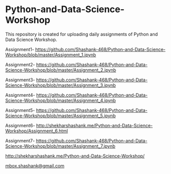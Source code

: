 # Python-and-Data-Science-Workshop

This repository is created for uploading daily assignments of Python and Data Science Workshop. 

Assignment1- https://github.com/Shashank-468/Python-and-Data-Science-Workshop/blob/master/Assignment_1.ipynb


Assignment2- https://github.com/Shashank-468/Python-and-Data-Science-Workshop/blob/master/Assignment_2.ipynb


Assignment3- https://github.com/Shashank-468/Python-and-Data-Science-Workshop/blob/master/Assignment_3.ipynb


Assignment4- https://github.com/Shashank-468/Python-and-Data-Science-Workshop/blob/master/Assignment_4.ipynb


Assignment5- https://github.com/Shashank-468/Python-and-Data-Science-Workshop/blob/master/Assignment_5.ipynb


Assignment6- http://shekharshashank.me/Python-and-Data-Science-Workshop/Assignment_6.html

Assignment7- https://github.com/Shashank-468/Python-and-Data-Science-Workshop/blob/master/Assignment_7.ipynb

http://shekharshashank.me/Python-and-Data-Science-Workshop/

mbox.shashank@gmail.com

